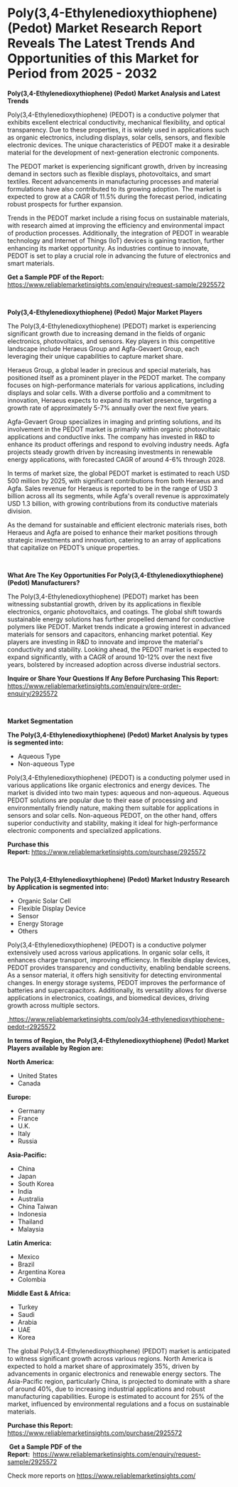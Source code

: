 <p><h1>Poly(3,4-Ethylenedioxythiophene) (Pedot) Market Research Report Reveals The Latest Trends And Opportunities of this Market for Period from 2025 - 2032</h1></p><p><strong>Poly(3,4-Ethylenedioxythiophene) (Pedot) Market Analysis and Latest Trends</strong></p>
<p><p>Poly(3,4-Ethylenedioxythiophene) (PEDOT) is a conductive polymer that exhibits excellent electrical conductivity, mechanical flexibility, and optical transparency. Due to these properties, it is widely used in applications such as organic electronics, including displays, solar cells, sensors, and flexible electronic devices. The unique characteristics of PEDOT make it a desirable material for the development of next-generation electronic components.</p><p>The PEDOT market is experiencing significant growth, driven by increasing demand in sectors such as flexible displays, photovoltaics, and smart textiles. Recent advancements in manufacturing processes and material formulations have also contributed to its growing adoption. The market is expected to grow at a CAGR of 11.5% during the forecast period, indicating robust prospects for further expansion.</p><p>Trends in the PEDOT market include a rising focus on sustainable materials, with research aimed at improving the efficiency and environmental impact of production processes. Additionally, the integration of PEDOT in wearable technology and Internet of Things (IoT) devices is gaining traction, further enhancing its market opportunity. As industries continue to innovate, PEDOT is set to play a crucial role in advancing the future of electronics and smart materials.</p></p>
<p><strong>Get a Sample PDF of the Report:&nbsp;</strong> <a href="https://www.reliablemarketinsights.com/enquiry/request-sample/2925572?utm_campaign=2013&utm_medium=2&utm_source=Github&utm_content=ia&utm_term=12032025&utm_id=poly34-ethylenedioxythiophene-pedot">https://www.reliablemarketinsights.com/enquiry/request-sample/2925572</a></p>
<p>&nbsp;</p>
<p><strong>Poly(3,4-Ethylenedioxythiophene) (Pedot) Major Market Players</strong></p>
<p><p>The Poly(3,4-Ethylenedioxythiophene) (PEDOT) market is experiencing significant growth due to increasing demand in the fields of organic electronics, photovoltaics, and sensors. Key players in this competitive landscape include Heraeus Group and Agfa-Gevaert Group, each leveraging their unique capabilities to capture market share.</p><p>Heraeus Group, a global leader in precious and special materials, has positioned itself as a prominent player in the PEDOT market. The company focuses on high-performance materials for various applications, including displays and solar cells. With a diverse portfolio and a commitment to innovation, Heraeus expects to expand its market presence, targeting a growth rate of approximately 5-7% annually over the next five years.</p><p>Agfa-Gevaert Group specializes in imaging and printing solutions, and its involvement in the PEDOT market is primarily within organic photovoltaic applications and conductive inks. The company has invested in R&D to enhance its product offerings and respond to evolving industry needs. Agfa projects steady growth driven by increasing investments in renewable energy applications, with forecasted CAGR of around 4-6% through 2028.</p><p>In terms of market size, the global PEDOT market is estimated to reach USD 500 million by 2025, with significant contributions from both Heraeus and Agfa. Sales revenue for Heraeus is reported to be in the range of USD 3 billion across all its segments, while Agfa's overall revenue is approximately USD 1.3 billion, with growing contributions from its conductive materials division.</p><p>As the demand for sustainable and efficient electronic materials rises, both Heraeus and Agfa are poised to enhance their market positions through strategic investments and innovation, catering to an array of applications that capitalize on PEDOT’s unique properties.</p></p>
<p>&nbsp;</p>
<p><strong>What Are The Key Opportunities For Poly(3,4-Ethylenedioxythiophene) (Pedot) Manufacturers?</strong></p>
<p><p>The Poly(3,4-Ethylenedioxythiophene) (PEDOT) market has been witnessing substantial growth, driven by its applications in flexible electronics, organic photovoltaics, and coatings. The global shift towards sustainable energy solutions has further propelled demand for conductive polymers like PEDOT. Market trends indicate a growing interest in advanced materials for sensors and capacitors, enhancing market potential. Key players are investing in R&D to innovate and improve the material's conductivity and stability. Looking ahead, the PEDOT market is expected to expand significantly, with a CAGR of around 10-12% over the next five years, bolstered by increased adoption across diverse industrial sectors.</p></p>
<p><strong>Inquire or Share Your Questions If Any Before Purchasing This Report:</strong> <a href="https://www.reliablemarketinsights.com/enquiry/pre-order-enquiry/2925572?utm_campaign=2013&utm_medium=2&utm_source=Github&utm_content=ia&utm_term=12032025&utm_id=poly34-ethylenedioxythiophene-pedot">https://www.reliablemarketinsights.com/enquiry/pre-order-enquiry/2925572</a></p>
<p>&nbsp;</p>
<p><strong>Market Segmentation</strong></p>
<p><strong>The Poly(3,4-Ethylenedioxythiophene) (Pedot) Market Analysis by types is segmented into:</strong></p>
<p><ul><li>Aqueous Type</li><li>Non-aqueous Type</li></ul></p>
<p><p>Poly(3,4-Ethylenedioxythiophene) (PEDOT) is a conducting polymer used in various applications like organic electronics and energy devices. The market is divided into two main types: aqueous and non-aqueous. Aqueous PEDOT solutions are popular due to their ease of processing and environmentally friendly nature, making them suitable for applications in sensors and solar cells. Non-aqueous PEDOT, on the other hand, offers superior conductivity and stability, making it ideal for high-performance electronic components and specialized applications.</p></p>
<p><strong>Purchase this Report:&nbsp;</strong><a href="https://www.reliablemarketinsights.com/purchase/2925572?utm_campaign=2013&utm_medium=2&utm_source=Github&utm_content=ia&utm_term=12032025&utm_id=poly34-ethylenedioxythiophene-pedot">https://www.reliablemarketinsights.com/purchase/2925572</a></p>
<p>&nbsp;</p>
<p><strong>The Poly(3,4-Ethylenedioxythiophene) (Pedot) Market Industry Research by Application is segmented into:</strong></p>
<p><ul><li>Organic Solar Cell</li><li>Flexible Display Device</li><li>Sensor</li><li>Energy Storage</li><li>Others</li></ul></p>
<p><p>Poly(3,4-Ethylenedioxythiophene) (PEDOT) is a conductive polymer extensively used across various applications. In organic solar cells, it enhances charge transport, improving efficiency. In flexible display devices, PEDOT provides transparency and conductivity, enabling bendable screens. As a sensor material, it offers high sensitivity for detecting environmental changes. In energy storage systems, PEDOT improves the performance of batteries and supercapacitors. Additionally, its versatility allows for diverse applications in electronics, coatings, and biomedical devices, driving growth across multiple sectors.</p></p>
<p><a href="https://www.reliablemarketinsights.com/poly34-ethylenedioxythiophene-pedot-r2925572?utm_campaign=2013&utm_medium=2&utm_source=Github&utm_content=ia&utm_term=12032025&utm_id=poly34-ethylenedioxythiophene-pedot">&nbsp;https://www.reliablemarketinsights.com/poly34-ethylenedioxythiophene-pedot-r2925572</a></p>
<p><strong>In terms of Region, the Poly(3,4-Ethylenedioxythiophene) (Pedot) Market Players available by Region are:</strong></p>
<p>
    <p> <strong> North America: </strong>
        <ul>
            <li>United States</li>
            <li>Canada</li>
        </ul>
        </p> 
    <p> <strong> Europe: </strong>
        <ul>
            <li>Germany</li>
            <li>France</li>
            <li>U.K.</li>
            <li>Italy</li>
            <li>Russia</li>
        </ul>
        </p> 
    <p> <strong> Asia-Pacific: </strong>
        <ul>
            <li>China</li>
            <li>Japan</li>
            <li>South Korea</li>
            <li>India</li>
            <li>Australia</li>
            <li>China Taiwan</li>
            <li>Indonesia</li>
            <li>Thailand</li>
            <li>Malaysia</li>
        </ul>
        </p> 
    <p> <strong> Latin America: </strong>
        <ul>
            <li>Mexico</li>
            <li>Brazil</li>
            <li>Argentina Korea</li>
            <li>Colombia</li>
        </ul>
        </p> 
    <p> <strong> Middle East & Africa: </strong>
        <ul>
            <li>Turkey</li>
            <li>Saudi</li>
            <li>Arabia</li>
            <li>UAE</li>
            <li>Korea</li>
        </ul>
    </p>
    </p>
<p><p>The global Poly(3,4-Ethylenedioxythiophene) (PEDOT) market is anticipated to witness significant growth across various regions. North America is expected to hold a market share of approximately 35%, driven by advancements in organic electronics and renewable energy sectors. The Asia-Pacific region, particularly China, is projected to dominate with a share of around 40%, due to increasing industrial applications and robust manufacturing capabilities. Europe is estimated to account for 25% of the market, influenced by environmental regulations and a focus on sustainable materials.</p></p>
<p><strong>Purchase this Report: </strong><a href="https://www.reliablemarketinsights.com/purchase/2925572?utm_campaign=2013&utm_medium=2&utm_source=Github&utm_content=ia&utm_term=12032025&utm_id=poly34-ethylenedioxythiophene-pedot">https://www.reliablemarketinsights.com/purchase/2925572</a></p>
<p>&nbsp;<strong>Get a Sample PDF of the Report:&nbsp;&nbsp;</strong><a href="https://www.reliablemarketinsights.com/enquiry/request-sample/2925572?utm_campaign=2013&utm_medium=2&utm_source=Github&utm_content=ia&utm_term=12032025&utm_id=poly34-ethylenedioxythiophene-pedot">https://www.reliablemarketinsights.com/enquiry/request-sample/2925572</a></p>
<p><strong></strong></p>
<p>Check more reports on <a href="https://www.reliablemarketinsights.com/?utm_campaign=2013&utm_medium=2&utm_source=Github&utm_content=ia&utm_term=12032025&utm_id=poly34-ethylenedioxythiophene-pedot">https://www.reliablemarketinsights.com/</a></p>